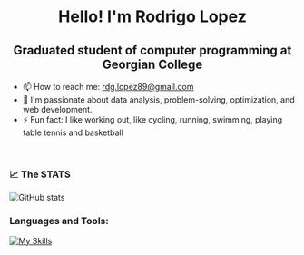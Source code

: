 <h1 align="center">Hello! I'm Rodrigo Lopez</h1>
<h2 align="center">Graduated student of computer programming at Georgian College</h2>
 
- 📫 How to reach me: rdg.lopez89@gmail.com
- 🌱 I'm passionate about data analysis, problem-solving, optimization, and web development.
- ⚡ Fun fact: I like working out, like cycling, running, swimming, playing table tennis and basketball

<br />

### :chart_with_upwards_trend: The STATS 
![GitHub stats](https://github-readme-stats.vercel.app/api?username=rlopezlara&show_icons=true&count_private=true&theme=tokyonight) 

### Languages and Tools:

[![My Skills](https://skillicons.dev/icons?i=vscode,html,css,js,php,bootstrap,java,mysql,python,arduino,cs,github,figma,eclipse,azure)](https://skillicons.dev)



<br />

<!---
rlopezlara/rlopezlara is a ✨ special ✨ repository because its `README.md` (this file) appears on your GitHub profile.
You can click the Preview link to take a look at your changes.
--->
